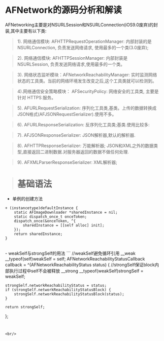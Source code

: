 # AFNetwork的源码分析和解读

AFNetworking主要是对NSURLSession和NSURLConnection(iOS9.0废弃)的封装,其中主要有以下类:


> 1). 网络通信模块:   AFHTTPRequestOperationManager: 内部封装的是 NSURLConnection, 负责发送网络请求, 使用最多的一个类(3.0废弃);

> 2). 网络通信模块:   AFHTTPSessionManager: 内部封装是 NSURLSession, 负责发送网络请求,使用最多的一个类。

> 3). 网络状态监听模块：AFNetworkReachabilityManager: 实时监测网络状态的工具类。当前的网络环境发生改变之后,这个工具类就可以检测到。

>4).网络通信安全策略模块： AFSecurityPolicy: 网络安全的工具类, 主要是针对 HTTPS 服务。

> 5). AFURLRequestSerialization: 序列化工具类,基类。上传的数据转换成JSON格式(AFJSONRequestSerializer).使用不多。

> 6). AFURLResponseSerialization: 反序列化工具类;基类.使用比较多:

> 7). AFJSONResponseSerializer: JSON解析器,默认的解析器.

> 8). AFHTTPResponseSerializer: 万能解析器; JSON和XML之外的数据类型,直接返回二进制数据.对服务器返回的数据不做任何处理.

> 9). AFXMLParserResponseSerializer: XML解析器;


># 基础语法
-   单例的创建方法
```
+ (instancetype)defaultInstance {
    static AFImageDownloader *sharedInstance = nil;
    static dispatch_once_t onceToken;
    dispatch_once(&onceToken, ^{
        sharedInstance = [[self alloc] init];
    });
    return sharedInstance;
}

```

<br/>
-   weakSelf与strongSelf的用法
```
//weakSelf避免循环引用
__weak __typeof(self)weakSelf = self;
AFNetworkReachabilityStatusCallback callback = ^(AFNetworkReachabilityStatus status) {
    //strongSelf保证block内部执行过程中self不会被释放
    __strong __typeof(weakSelf)strongSelf = weakSelf;

    strongSelf.networkReachabilityStatus = status;
    if (strongSelf.networkReachabilityStatusBlock) {
        strongSelf.networkReachabilityStatusBlock(status);
    }

    return strongSelf;
};

```


<br/>




